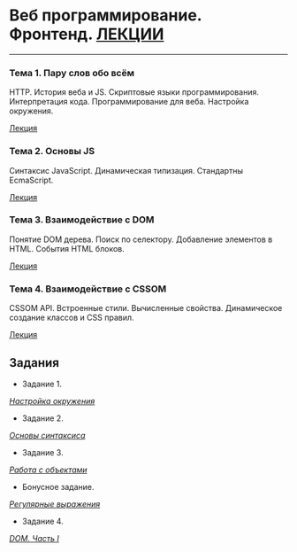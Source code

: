 # Веб программирование. Фронтенд. [ЛЕКЦИИ](https://tgjmjgj.github.io/js/index.html "Лекции")

***

### Тема 1. Пару слов обо всём

HTTP. История веба и JS. Скриптовые языки программирования. Интерпретация кода. Программирование для веба. Настройка окружения.

[Лекция](https://tgjmjgj.github.io/js/lecture/1_scripting/index.html "Лекция")

### Тема 2. Основы JS

Синтаксис JavaScript. Динамическая типизация. Стандартны EcmaScript.

[Лекция](https://tgjmjgj.github.io/js/lecture/2_js_intro/index.html "Лекция")

### Тема 3. Взаимодействие с DOM

Понятие DOM дерева. Поиск по селектору. Добавление элементов в HTML. События HTML блоков.

[Лекция](https://tgjmjgj.github.io/js/lecture/3_dom/index.html "Лекция")

### Тема 4. Взаимодействие с CSSOM

CSSOM API. Встроенные стили. Вычисленные свойства. Динамическое создание классов и CSS правил.

[Лекция](https://tgjmjgj.github.io/js/lecture/4_cssom/index.html "Лекция")

## Задания

* Задание 1.

[*Настройка окружения*](https://tgjmjgj.github.io/js/task/task_1/task_1.pdf "Настройка окружения")

* Задание 2.

[*Основы синтаксиса*](https://tgjmjgj.github.io/js/task/task_2/task_2.pdf "Основы синтаксиса")

* Задание 3.

[*Работа с объектами*](https://tgjmjgj.github.io/js/task/task_3/task_3.pdf "Работа с объектами")

* Бонусное задание.

[*Регулярные выражения*](https://tgjmjgj.github.io/js/task/task_4/task_4.pdf "Регулярные выражения")

* Задание 4.

[*DOM. Часть I*](https://tgjmjgj.github.io/js/task/task_5/task_5.pdf "DOM. Часть I")